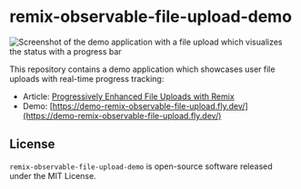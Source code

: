 # remix-observable-file-upload-demo

![Screenshot of the demo application with a file upload which visualizes the status with a progress bar](assets/ad6e4b67-8ff2-4e8a-b520-65a2cf74fa67.gif)

This repository contains a demo application which showcases user file uploads with real-time progress tracking:

- Article: [Progressively Enhanced File Uploads with Remix](https://andrekoenig.de/articles/progressively-enhanced-file-uploads-remix)
- Demo: [https://demo-remix-observable-file-upload.fly.dev/](https://demo-remix-observable-file-upload.fly.dev/)

## License

`remix-observable-file-upload-demo` is open-source software released under the MIT License.
